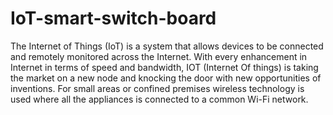 # IoT-smart-switch-board
The Internet of Things (IoT) is a system that allows devices to be connected and remotely monitored across the Internet. With every enhancement in Internet in terms of speed and bandwidth, IOT (Internet Of things) is taking the market on a new node and knocking the door with new opportunities of inventions. For small areas or confined premises wireless technology is used where all the appliances is connected to a common Wi-Fi network.
